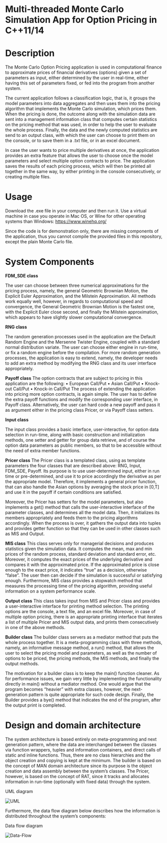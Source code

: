 # Multi-threaded Monte Carlo Simulation App for Option Pricing in C++11/14

# Description 

The Monte Carlo Option Pricing application is used in computational finance to approximate prices of financial derivatives (options) given a set of parameters as input, either determined by the user in real-time, either having this set of parameters fixed, or fed into the program from another system.

The current application follows a classification logic, that is, it groups the model parameters into data aggregates and then uses them into the pricing algorithm that implements the Monte Carlo simulation, which prices them. When the pricing is done, the outcome along with the simulation data are sent into a management information class that computes certain statistics on the pricing method that was used, in order to help the user to evaluate the whole process. Finally, the data and the newly computed statistics are send to an output class, with which the user can choose to print them on the console, or to save them in a .txt file, or in an excel document.

In case the user wants to price multiple derivatives at once, the application provides an extra feature that allows the user to choose once the model parameters and select multiple option contracts to price. The application saves the results of each pricing process, which will then be printed all together in the same way, by either printing in the console consecutively, or creating multiple files.


# Usage

Download the .exe file in your computer and then run it. Use a virtual machine in case you operate in Mac OS, or Wine for other operating systems than Windows: https://www.winehq.org/

Since the code is for demonstration only, there are missing components of the application, thus you cannot compile the provided files in this repository, except the plain Monte Carlo file. 

# System Components

**FDM_SDE class**

The user can choose between three numerical approximations for the pricing process, namely, the general Geometric Brownian Motion, the Explicit Euler Approximation, and the Milstein Approximation. All methods work equally well, however, in regards to computational speed and convergence, the General Geometric Brownian Motion is the fastest one, with the Explicit Euler close second, and finally the Milstein approximation, which appears to have slightly slower computational convergence.

**RNG class**

The random generation processes used in the application are the Default Random Engine and the Mersenne Twister Engine, coupled with a standard normal distribution variate. The user can choose either engine in run-time, or fix a random engine before the compilation. For more random generation processes, the application is easy to extend, namely, the developer needs to add an extra method by modifying the RNG class and its user interface appropriately. 

**Payoff class**
The option contracts that are subject to pricing in this application are the following:
  •	European Call/Put
  •	Asian Call/Put
  •	Knock-out Call/Put
  •	Knock-in Call/Put
The process of extending the application into pricing more option contracts, is again simple. The user has to define the extra payoff functions and modify the corresponding user interface, in Payoff class. Alternatively, the user can hard code a new payoff and pass it as argument either in the pricing class Pricer, or via Payoff class setters.

**Input class**

The input class provides a basic interface, user-interactive, for option data selection in run-time, along with basic construction and initialization methods, one setter and getter for group data retrieve, and of course the option data parameters as public members, so that to be accessible without the need of extra member functions.

**Pricer class**
The Pricer class is a templated class, using as template parameters the four classes that are described above: RNG, Input, FDM_SDE, Payoff. Its purpose is to use user-determined input, either in run time or pre-determined, and use it to price accordingly the derivative as per the appropriate model. Therefore, it implements a general pricer function, that can also handle the Asian options by averaging the stock price in [0,T] and use it in the payoff if certain conditions are satisfied.

Moreover, the Pricer has setters for the model parameters, but also implements a get() method that calls the user-interactive interface of the parameter classes, and determines all the model data. Then, it initializes its members appropriately and feeds them to the pricing algorithms accordingly. When the process is over, it gathers the output data into tuples and provides getter function so that they can be used in other classes such as MIS and Output.

**MIS class**
This class serves only for managerial decisions and produces statistics given the simulation data. It computes the mean, max and min prices of the random process, standard deviation and standard error, etc. Moreover, it computes the exact prices of the underlying derivative and compares it with the approximated price. If the approximated price is close enough to the exact price, it indicates “true” as a decision, otherwise “false”. The user then can decide if the simulation is successful or satisfying enough.
Furthermore, MIS class provides a stopwatch method that measures the processing time of the pricing algorithm, providing useful information on a system performance scale. 

**Output class**
This class takes input from MIS and Pricer class and provides a user-interactive interface for printing method selection. The printing options are the console, a text file, and an excel file. Moreover, in case of multiple option pricing, there is an appropriate printing interface that iterates a list of multiple Pricer and MIS output data, and prints them consecutively in one of the above methods.

**Builder class**
The builder class servers as a mediator method that puts the whole process together. It is a meta-programming class with three methods, namely, an informative message method, a run() method, that allows the user to select the pricing model and parameters, as well as the number of options to be priced, the pricing methods, the MIS methods, and finally the output methods. 

The motivation for a builder class is to keep the main() function cleaner. As for performance issues, we gain very little by implementing the functionality directly in main() without a mediator method. One would argue that the program becomes “heavier” with extra classes, however, the next-generation pattern is quite appropriate for such code design. Finally, the Builder provides a bye() method that indicates the end of the program, after the output print is completed.

# Design and domain architecture 

The system architecture is based entirely on meta-programming and next generation pattern, where the data are interchanged between the classes via function wrappers, tuples and information containers, and direct calls of static and inline functions. Thus, there are no class hierarchies and the object creation and copying is kept at the minimum. 
The builder is based on the concept of MAN domain architecture since its purpose is the object creation and data assembly between the system’s classes. The Pricer, however, is based on the concept of RAT, since it tracks and allocates information in run-time (optionally with fixed data) through the system. 

UML diagram

![UML](http://url/to/img.png)

Furthermore, the data flow diagram below describes how the information is distributed throughout the system’s components:

Data flow diagram
 
![Data-Flow](http://url/to/img.png)



